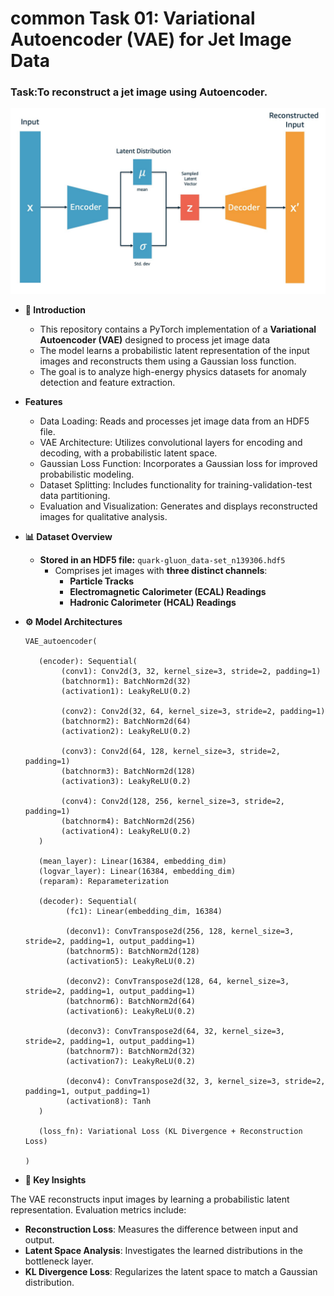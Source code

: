 # common Task 01: Variational Autoencoder (VAE) for Jet Image Data

### Task:To reconstruct a jet image using Autoencoder.

![Model Diagram](https://github.com/tanishmohokar/ML4SCI_25/raw/main/Autoencoder_Common_Task_01/pipeline2.jpg)

- **🚀 Introduction**  
  - This repository contains a PyTorch implementation of a **Variational Autoencoder (VAE)** designed to process jet image data  
  - The model learns a probabilistic latent representation of the input images and reconstructs them using a Gaussian loss function.
  - The goal is to analyze high-energy physics datasets for anomaly detection and feature extraction.

- **Features** 
   - Data Loading: Reads and processes jet image data from an HDF5 file.
   - VAE Architecture: Utilizes convolutional layers for encoding and decoding, with a probabilistic latent space.
   - Gaussian Loss Function: Incorporates a Gaussian loss for improved probabilistic modeling.
   - Dataset Splitting: Includes functionality for training-validation-test data partitioning.
   - Evaluation and Visualization: Generates and displays reconstructed images for qualitative analysis.

- **📊 Dataset Overview**  
  - **Stored in an HDF5 file:** `quark-gluon_data-set_n139306.hdf5`  
    - Comprises jet images with **three distinct channels**:  
      - **Particle Tracks**  
      - **Electromagnetic Calorimeter (ECAL) Readings**  
      - **Hadronic Calorimeter (HCAL) Readings**

- **⚙️ Model Architectures**

      VAE_autoencoder(

         (encoder): Sequential(
              (conv1): Conv2d(3, 32, kernel_size=3, stride=2, padding=1)
              (batchnorm1): BatchNorm2d(32)
              (activation1): LeakyReLU(0.2)
        
              (conv2): Conv2d(32, 64, kernel_size=3, stride=2, padding=1)
              (batchnorm2): BatchNorm2d(64)
              (activation2): LeakyReLU(0.2)

              (conv3): Conv2d(64, 128, kernel_size=3, stride=2, padding=1)
              (batchnorm3): BatchNorm2d(128)
              (activation3): LeakyReLU(0.2)

              (conv4): Conv2d(128, 256, kernel_size=3, stride=2, padding=1)
              (batchnorm4): BatchNorm2d(256)
              (activation4): LeakyReLU(0.2)
         )

         (mean_layer): Linear(16384, embedding_dim)
         (logvar_layer): Linear(16384, embedding_dim)
         (reparam): Reparameterization

         (decoder): Sequential(
               (fc1): Linear(embedding_dim, 16384)

               (deconv1): ConvTranspose2d(256, 128, kernel_size=3, stride=2, padding=1, output_padding=1)
               (batchnorm5): BatchNorm2d(128)
               (activation5): LeakyReLU(0.2)

               (deconv2): ConvTranspose2d(128, 64, kernel_size=3, stride=2, padding=1, output_padding=1)
               (batchnorm6): BatchNorm2d(64)
               (activation6): LeakyReLU(0.2)

               (deconv3): ConvTranspose2d(64, 32, kernel_size=3, stride=2, padding=1, output_padding=1)
               (batchnorm7): BatchNorm2d(32)
               (activation7): LeakyReLU(0.2)

               (deconv4): ConvTranspose2d(32, 3, kernel_size=3, stride=2, padding=1, output_padding=1)
               (activation8): Tanh
         )

         (loss_fn): Variational Loss (KL Divergence + Reconstruction Loss)

      )


- **🎯 Key Insights**

The VAE reconstructs input images by learning a probabilistic latent representation. Evaluation metrics include:
  - **Reconstruction Loss**: Measures the difference between input and output.  
  - **Latent Space Analysis**: Investigates the learned distributions in the bottleneck layer.
  - **KL Divergence Loss**: Regularizes the latent space to match a Gaussian distribution.




